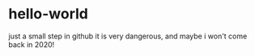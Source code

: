 # hello-world
just a small step in github
it is very dangerous, and maybe i won't come back in 2020!
